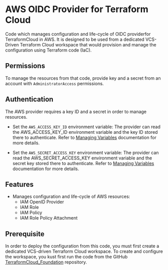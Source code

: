 # AWS OIDC Provider for Terraform Cloud

Code which manages configuration and life-cycle of OIDC providerfor
TerraformCloud in AWS. It is designed to be used from a dedicated
VCS-Driven Terraform Cloud workspace that would provision and manage
the configuration using Terraform code (IaC).

## Permissions

To manage the resources from that code, provide key and a secret from an account
with `AdministratorAccess` permissions.

## Authentication

The AWS provider requires a key ID and a secret in order to manage resources.

- Set the `AWS_ACCESS_KEY_ID` environment variable: The provider can read the AWS_ACCESS_KEY_ID environment variable and the key ID stored there to authenticate. Refer to [Managing Variables](https://developer.hashicorp.com/terraform/cloud-docs/workspaces/variables/managing-variables) documentation for more details.

- Set the `AWS_SECRET_ACCESS_KEY` environment variable: The provider can read the AWS_SECRET_ACCESS_KEY environment variable and the secret key stored there to authenticate. Refer to [Managing Variables](https://developer.hashicorp.com/terraform/cloud-docs/workspaces/variables/managing-variables) documentation for more details.

## Features

- Manages configuration and life-cycle of AWS resources:
  - IAM OpenID Provider
  - IAM Role
  - IAM Policy
  - IAM Role Policy Attachment

## Prerequisite

In order to deploy the configuration from this code, you must first create
a dedicated VCS-driven Terraform Cloud workspace. To create and configure
the workspace, you kust first run the code from the GitHub
[TerraformCloud_Foundation](https://github.com/benyboy84/TerraformCloud_Foundation) repository.
